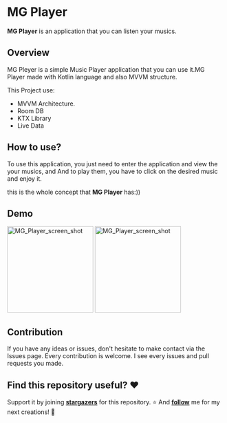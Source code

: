 # MG Player

**MG Player** is an application that you can listen your musics.

## Overview

MG Pleyer is a simple Music Player application that you can use it.MG Player made with Kotlin language and also MVVM structure.

This Project use:

- MVVM Architecture.
- Room DB
- KTX Library
- Live Data

## How to use?

To use this application, you just need to enter the application and view the your musics, and And to play them, you have to click on the desired music and enjoy it. 

this is the whole concept that **MG Player** has:))

## Demo

<img src="https://user-images.githubusercontent.com/75157969/179456664-c1092e19-28a4-4144-8c45-9e59be1d5dee.jpg" alt="MG_Player_screen_shot" width="200"/>  
<img src="https://user-images.githubusercontent.com/75157969/179456681-cc26d5d1-973a-4d87-8569-a8db4f130226.jpg" alt="MG_Player_screen_shot" width="200"/> 



## Contribution

If you have any ideas or issues, don't hesitate to make contact via the Issues page. Every contribution is welcome. I see every issues and pull requests you made.

## Find this repository useful? ❤️

Support it by joining **[stargazers](https://github.com/miladgoli/MG-Player/stargazers)** for this repository. ⭐
And **[follow](https://github.com/miladgoli)** me for my next creations! 🤩
